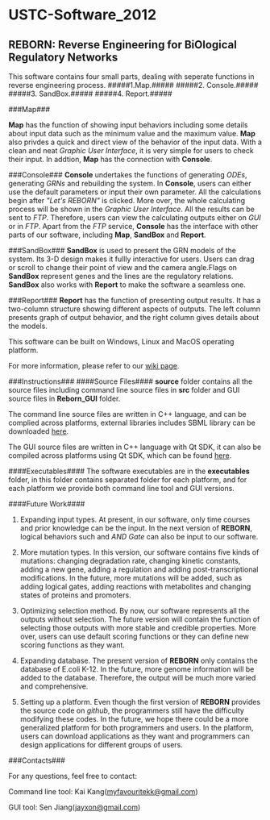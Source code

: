 USTC-Software_2012
==================

## REBORN: Reverse Engineering for BiOlogical Regulatory Networks ##

This software contains four small parts, dealing with seperate functions in reverse engineering process.
#####1.Map.#####
#####2. Console.#####
#####3. SandBox.#####
#####4. Report.#####

###Map###

**Map** has the function of showing input behaviors including some details about input data such as the minimum value and the maximum value. **Map** also privdes a quick and direct view of the behavior of the input data. With a clean and neat _Graphic User Interface_, it is very simple for users to check their input. In addtion, **Map** has the connection with **Console**.

###Console###
**Console** undertakes the functions of generating _ODEs_, generating _GRNs_ and rebuilding the system. In **Console**, users can either use the default parameters or input their own parameter. All the calculations begin after _"Let's REBORN"_ is clicked. More over, the whole calculating process will be shown in the _Graphic User Interface_. All the results can be sent to _FTP_. Therefore, users can view the calculating outputs either on _GUI_ or in _FTP_. Apart from the _FTP_ service, **Console** has the interface with other parts of our software, including **Map**, **SandBox** and **Report**.

###SandBox###
**SandBox** is used to present the GRN models of the system. Its 3-D design makes it fullly interactive for users. Users can drag or scroll to change their point of view and the camera angle.Flags on **SandBox** represent genes and the lines are the regulatory relations. **SandBox** also works with **Report** to make the software a seamless one.

###Report###
**Report** has the function of presenting output results. It has a two-column structure showing different aspects of outputs. The left column presents graph of output behavior, and the right column gives details about the models.

This software can be built on Windows, Linux and MacOS operating platform.

For more information, please refer to our [wiki page](http://2012.igem.org/Team:USTC-Software/software.html).

###Instructions###
####Source Files####
**source** folder contains all the source files including command line source files in **src** folder and GUI source files in **Reborn_GUI** folder.

The command line source files are written in C++ language, and can be complied across platforms, external libraries includes SBML library can be downloaded [here](http://sbml.org/Software/libSBML).

The GUI source files are written in C++ language with Qt SDK, it can also be compiled across platforms using Qt SDK, which can be found [here](http://qt-project.org/downloads).

####Executables####
The software executables are in the **executables** folder, in this folder contains separated folder for each platform, and for each platform we provide both command line tool and GUI versions.


####Future Work####
1. Expanding input types. At present, in our software, only time courses and prior knowledge can be the input. In the next version of **REBORN**, logical behaviors such and _AND Gate_ can also be input to our software.

2. More mutation types. In this version, our software contains five kinds of mutations: changing degradation rate, changing kinetic constants, adding a new gene, adding a regulation and adding post-transcriptional modifications. In the future, more mutations will be added, such as adding logical gates, adding reactions with metabolites and changing states of proteins and promoters.

3. Optimizing selection method. By now, our software represents all the outputs without selection. The future version will contain the function of selecting those outputs with more stable and credible properties. More over, users can use default scoring functions or they can define new scoring functions as they want.

4. Expanding database. The present version of **REBORN** only contains the database of E.coli K-12. In the future, more genome information will be added to the database. Therefore, the output will be much more varied and comprehensive.

5. Setting up a platform. Even though the first version of **REBORN** provides the source code on _github_, the programmers still have the difficulty modifying these codes. In the future, we hope there could be a more generalized platform for both programmers and users. In the platform, users can download applications as they want and programmers can design applications for different groups of users.

###Contacts###

For any questions, feel free to contact:

Command line tool: Kai Kang(myfavouritekk@gmail.com)

GUI tool: Sen Jiang(jayxon@gmail.com)
